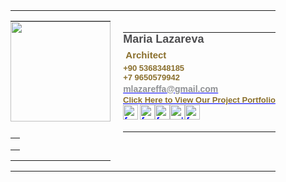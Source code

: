 <table border="0" cellpadding="0" cellspacing="0" style='font-family: "Times New Roman";'>
  <tbody>
  <tr>
    <td style="width: 60pt;padding: 0cm 15pt 0cm 0cm;vertical-align: top;" valign="top">
      <div align="right">
        <table border="0" cellpadding="0" cellspacing="0">
          <tbody>
          <tr>
            <td style="padding: 0cm;">
              <p style="margin: 0cm;line-height: normal;font-size:15px;font-family: Calibri, sans-serif;text-align: center;"><span style='font-size:16px;font-family: "Times New Roman", serif;color: rgb(17, 85, 204);'><img width="160" height="160" src="https://res.cloudinary.com/dsyfcgufm/image/upload/v1674688255/image002_coea9a.png"></span></p>
            </td>
          </tr>
          <tr>
            <td style="padding: 7.5pt 0cm 0cm;">
              <div align="center">
                <table border="0" cellpadding="0" cellspacing="0">
                  <tbody>
                  <tr>
                    <td style="padding: 0cm 3.75pt 0cm 0cm;"><br></td>
                    <td style="padding: 0cm 3.75pt 0cm 0cm;"><br></td>
                    <td style="padding: 0cm 3.75pt 0cm 0cm;"><br></td>
                    <td style="padding: 0cm;"><br></td>
                  </tr>
                  </tbody>
                </table>
              </div>
            </td>
          </tr>
          </tbody>
        </table>
      </div>
    </td>
    <td style="padding: 0cm;vertical-align: top;" valign="top">
      <p style="margin: 0.1pt;line-height: normal;font-size:15px;font-family: Calibri, sans-serif;text-align: right;"><span style="font-size:16px;font-family: Arial, sans-serif;color: rgb(34, 34, 34);">&nbsp;</span></p>
      <div align="right">
        <table border="0" cellpadding="0" cellspacing="0">
          <tbody>
          <tr>
            <td style="padding: 0cm;">
              <p style="margin: 0.25pt;line-height: normal;font-size:15px;font-family: Calibri, sans-serif;"><strong><span style='font-size:18px;font-family: "Myriad Pro", sans-serif;color: rgb(77, 77, 79);'>Maria Lazareva</span></strong></p>
            </td>
          </tr>
          <tr>
            <td style="padding: 3.75pt 0cm 0cm;">
              <p style="margin: 0.1pt;line-height: normal;font-size:15px;font-family: Calibri, sans-serif;"><strong><span style='font-size:15px;font-family: "Myriad Pro", sans-serif;color: rgb(137, 110, 43);'>&nbsp;Architect</span></strong></p>
            </td>
          </tr>
          <tr>
            <td style="padding: 3.75pt 0cm 0cm;">
              <p style="margin: 0.1pt;line-height: 11.25pt;font-size:15px;font-family: Calibri, sans-serif;"><strong><span style='font-size:13px;font-family: "Myriad Pro", sans-serif;color: rgb(137, 110, 43);'>+90 5368348185</span></strong></p>
              <p style="margin: 0.1pt;line-height: 11.25pt;font-size:15px;font-family: Calibri, sans-serif;"><strong><span style='font-size:13px;font-family: "Myriad Pro", sans-serif;color: rgb(137, 110, 43);'>+7 9650579942</span></strong></p>
            </td>
          </tr>
          <tr>
            <td style="padding: 1.5pt 0cm;">
              <p style="margin: 0.1pt;line-height: normal;font-size:15px;font-family: Calibri, sans-serif;"><span style='font-size:14px;font-family: "Myriad Pro", sans-serif;color: rgb(143, 145, 148);'><a href="mailto:mlazareffa@gmail.com" style="color: blue;text-decoration: underline;" target="_blank"><strong><span style="color: rgb(143, 145, 148);">mlazareffa@gmail.com</span></strong></a></span></p>
            </td>
          </tr>
          <tr>
            <td style="padding: 0cm;height: 7.5pt;">
              <p style="margin: 0cm;line-height: normal;font-size:15px;font-family: Calibri, sans-serif;"><span style='font-size:13px;font-family: "Myriad Pro", sans-serif;color: black;'><a href="https://steefand.com/" style="color: blue;text-decoration: underline;" target="_blank"><strong><span style="color: rgb(137, 110, 43);">Click Here to View Our Project Portfolio</span></strong></a></span></p>
            </td>
          </tr>
          <tr>
            <td style="padding: 0cm;">
              <p style="margin: 0cm 0cm 12pt;line-height: 11.25pt;font-size:15px;font-family: Calibri, sans-serif;"><a href="https://steefand.com/" style="color: blue;text-decoration: underline;" target="_blank"><strong><img border="0" width="24" height="24" src="https://res.cloudinary.com/dsyfcgufm/image/upload/v1674724034/image003_yoyao5.png" alt="facebook"></strong></a><span style='font-size:13px;font-family: "Times New Roman", serif;color: black;'>&nbsp;</span><a href="https://www.linkedin.com/in/stepanandrezen" style="color: blue;text-decoration: underline;" target="_blank"><strong><img border="0" width="24" height="24" src="https://res.cloudinary.com/dsyfcgufm/image/upload/v1674724102/image005_rasnyo.png" alt="facebook"></strong></a><a href="https://www.facebook.com/sandrezen" style="color: blue;text-decoration: underline;" target="_blank"><strong><img border="0" width="24" height="24" src="https://res.cloudinary.com/dsyfcgufm/image/upload/v1674724073/image007_ngt66x.png" alt="facebook"></strong></a><a href="https://www.behance.net/steefand" style="color: blue;text-decoration: underline;" target="_blank"><img border="0" width="24" height="24" src="https://res.cloudinary.com/dsyfcgufm/image/upload/v1674724089/image009_s9428e.png" alt="yelp"></a><a href="https://www.instagram.com/steefand/" style="color: blue;text-decoration: underline;" target="_blank"><strong><img border="0" width="24" height="24" src="https://res.cloudinary.com/dsyfcgufm/image/upload/v1674724059/image011_xhm4pr.png" alt="facebook"></strong></a></p>
            </td>
          </tr>
          </tbody>
        </table>
      </div>
    </td>
  </tr>
  </tbody>
</table>
<p style='margin-top:0cm;margin-right:0cm;margin-bottom:8.0pt;margin-left:0cm;line-height:107%;font-size:15px;font-family:"Calibri",sans-serif;'>&nbsp;</p>
